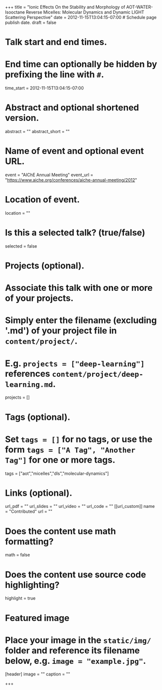 +++
title = "Ionic Effects On the Stability and Morphology of AOT-WATER-Isooctane Reverse Micelles: Molecular Dynamics and Dynamic LIGHT Scattering Perspective"
date = 2012-11-15T13:04:15-07:00  # Schedule page publish date.
draft = false

# Talk start and end times.
#   End time can optionally be hidden by prefixing the line with `#`.
time_start = 2012-11-15T13:04:15-07:00


# Abstract and optional shortened version.
abstract = ""
abstract_short = ""

# Name of event and optional event URL.
event = "AIChE Annual Meeting"
event_url = "https://www.aiche.org/conferences/aiche-annual-meeting/2012"

# Location of event.
location = ""

# Is this a selected talk? (true/false)
selected = false

# Projects (optional).
#   Associate this talk with one or more of your projects.
#   Simply enter the filename (excluding '.md') of your project file in `content/project/`.
#   E.g. `projects = ["deep-learning"]` references `content/project/deep-learning.md`.
projects = []

# Tags (optional).
#   Set `tags = []` for no tags, or use the form `tags = ["A Tag", "Another Tag"]` for one or more tags.
tags = ["aot","micelles","dls","molecular-dynamics"]

# Links (optional).
url_pdf = ""
url_slides = ""
url_video = ""
url_code = ""
[[url_custom]]
    name = "Contributed"
    url = ""

# Does the content use math formatting?
math = false

# Does the content use source code highlighting?
highlight = true

# Featured image
# Place your image in the `static/img/` folder and reference its filename below, e.g. `image = "example.jpg"`.
[header]
image = ""
caption = ""

+++

